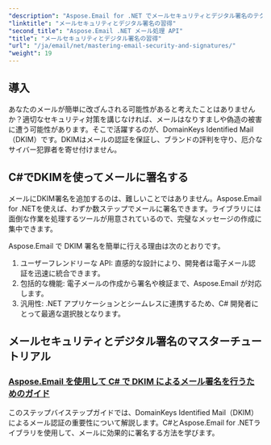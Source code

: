 ```yaml
---
"description": "Aspose.Email for .NET でメールセキュリティとデジタル署名のテクニックを学びましょう。C# での DKIM 署名など、ステップバイステップのチュートリアルをご覧ください。"
"linktitle": "メールセキュリティとデジタル署名の習得"
"second_title": "Aspose.Email .NET メール処理 API"
"title": "メールセキュリティとデジタル署名の習得"
"url": "/ja/email/net/mastering-email-security-and-signatures/"
"weight": 19
---
```


## 導入 

あなたのメールが簡単に改ざんされる可能性があると考えたことはありませんか？適切なセキュリティ対策を講じなければ、メールはなりすましや偽造の被害に遭う可能性があります。そこで活躍するのが、DomainKeys Identified Mail（DKIM）です。DKIMはメールの認証を保証し、ブランドの評判を守り、厄介なサイバー犯罪者を寄せ付けません。  

## C#でDKIMを使ってメールに署名する  

メールにDKIM署名を追加するのは、難しいことではありません。Aspose.Email for .NETを使えば、わずか数ステップでメールに署名できます。ライブラリには面倒な作業を処理するツールが用意されているので、完璧なメッセージの作成に集中できます。  

Aspose.Email で DKIM 署名を簡単に行える理由は次のとおりです。  

1. ユーザーフレンドリーな API: 直感的な設計により、開発者は電子メール認証を迅速に統合できます。  
2. 包括的な機能: 電子メールの作成から署名や検証まで、Aspose.Email が対応します。  
3. 汎用性: .NET アプリケーションとシームレスに連携するため、C# 開発者にとって最適な選択肢となります。

## メールセキュリティとデジタル署名のマスターチュートリアル
### [Aspose.Email を使用して C# で DKIM によるメール署名を行うためのガイド](./guide-to-signing-emails-with-dkim/)
このステップバイステップガイドでは、DomainKeys Identified Mail（DKIM）によるメール認証の重要性について解説します。C#とAspose.Email for .NETライブラリを使用して、メールに効果的に署名する方法を学びます。